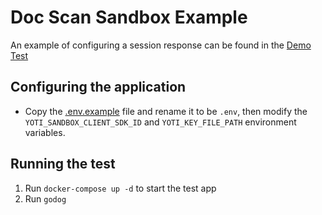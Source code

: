 # Doc Scan Sandbox Example

An example of configuring a session response can be found in the [Demo Test](./demo_test.go)

## Configuring the application
- Copy the [.env.example](.env.example) file and rename it to be `.env`, then
  modify the `YOTI_SANDBOX_CLIENT_SDK_ID` and `YOTI_KEY_FILE_PATH` environment variables.

## Running the test

1. Run `docker-compose up -d` to start the test app
1. Run `godog`
